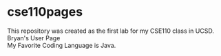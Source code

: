 # cse110pages
This repository was created as the first lab for my CSE110 class in UCSD. <br>
Bryan's User Page
<br> My Favorite Coding Language is Java.
